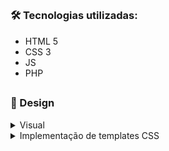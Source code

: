 ##

### 🛠 Tecnologias utilizadas:

- HTML 5
- CSS 3
- JS
- PHP

##

### 🎨 Design 

<details>
<summary>Visual</summary>
<P>Decidi optar por um website escuro, o foco principal está no conteúdo do mesmo, portanto para mim fez sentido buscar animações visuais que sejam relevantes para o meu objetivo principal que é a atratividade.</p>
</details>

<details>
<summary>Implementação de templates CSS</summary>
<p>Utilizei templates gratuitos [Main template "https://www.w3schools.com/w3css/tryw3css_templates_dark_portfolio.htm"], e templates de animações, como gallerys e afins, com o objetivo de conseguir usar código não estruturado por mim e utilizá-lo da forma que pretendia, manipulando o código consoante as minhas necessidades.</p>

##

##

### 💻 Resultado:


https://www.asdominio.infinityfreeapp.com


##

### 💬 Sugestões:

Fico aberto a sugestões de melhoria e ideias.
